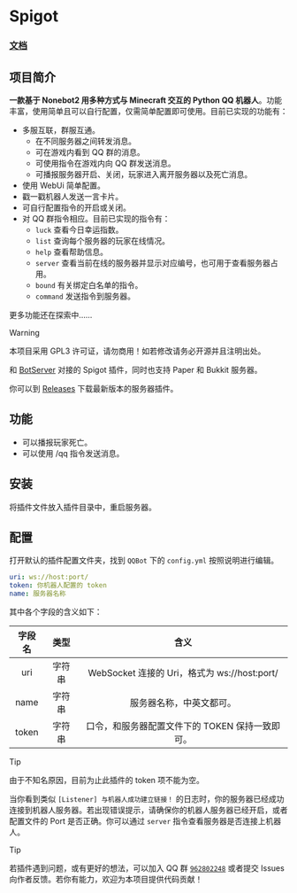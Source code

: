 # Spigot

### [**文档**](https://qqbot.bugjump.xyz/)

## 项目简介

**一款基于 Nonebot2 用多种方式与 Minecraft 交互的 Python QQ 机器人**。功能丰富，使用简单且可以自行配置，仅需简单配置即可使用。目前已实现的功能有：

- 多服互联，群服互通。
    - 在不同服务器之间转发消息。
    - 可在游戏内看到 QQ 群的消息。
    - 可使用指令在游戏内向 QQ 群发送消息。
    - 可播报服务器开启、关闭，玩家进入离开服务器以及死亡消息。
- 使用 WebUi 简单配置。
- 戳一戳机器人发送一言卡片。
- 可自行配置指令的开启或关闭。
- 对 QQ 群指令相应。目前已实现的指令有：
    - `luck` 查看今日幸运指数。
    - `list` 查询每个服务器的玩家在线情况。
    - `help` 查看帮助信息。
    - `server` 查看当前在线的服务器并显示对应编号，也可用于查看服务器占用。
    - `bound` 有关绑定白名单的指令。
    - `command` 发送指令到服务器。

更多功能还在探索中……

> [!WARNING]
> 本项目采用 GPL3 许可证，请勿商用！如若修改请务必开源并且注明出处。

和 [BotServer](https://github.com/Minecraft-QQBot/BotServer) 对接的 Spigot 插件，同时也支持 Paper 和 Bukkit 服务器。


你可以到 [Releases](https://github.com/Minecraft-QQBot/Spigot/releases) 下载最新版本的服务器插件。

## 功能

- 可以播报玩家死亡。
- 可以使用 /qq 指令发送消息。

## 安装

将插件文件放入插件目录中，重启服务器。


## 配置

打开默认的插件配置文件夹，找到 `QQBot` 下的 `config.yml` 按照说明进行编辑。

```yml
uri: ws://host:port/
token: 你机器人配置的 token
name: 服务器名称
```

其中各个字段的含义如下：

|        字段名         | 类型  |                  含义                   |
|:------------------:|:---:|:-------------------------------------:|
|        uri         | 字符串 | WebSocket 连接的 Uri，格式为 ws://host:port/ |
|        name        | 字符串 |             服务器名称，中英文都可。              |
|       token        | 字符串 |      口令，和服务器配置文件下的 TOKEN 保持一致即可。      |

> [!TIP]
> 由于不知名原因，目前为止此插件的 token 项不能为空。

当你看到类似 `[Listener] 与机器人成功建立链接！` 的日志时，你的服务器已经成功连接到机器人服务器。若出现错误提示，请确保你的机器人服务器已经开启，或者配置文件的 Port 是否正确。你可以通过 `server` 指令查看服务器是否连接上机器人。

> [!TIP]
> 若插件遇到问题，或有更好的想法，可以加入 QQ 群 [`962802248`](https://qm.qq.com/q/B3kmvJl2xO) 或者提交 Issues
> 向作者反馈。若你有能力，欢迎为本项目提供代码贡献！
